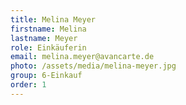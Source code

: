 ```yaml
---
title: Melina Meyer
firstname: Melina
lastname: Meyer
role: Einkäuferin
email: melina.meyer@avancarte.de
photo: /assets/media/melina-meyer.jpg
group: 6-Einkauf
order: 1
---
```

